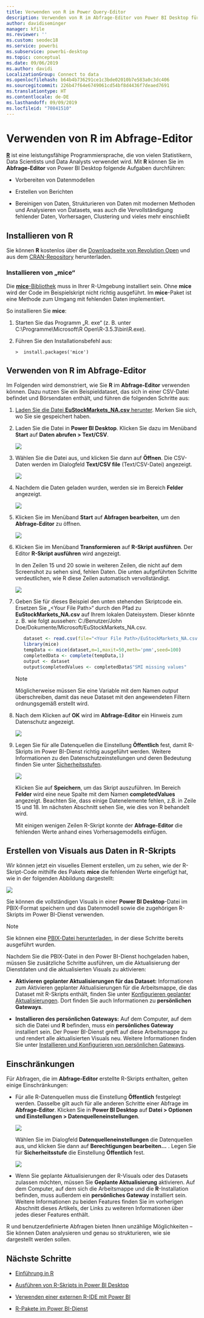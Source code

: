 ```yaml
---
title: Verwenden von R im Power Query-Editor
description: Verwenden von R im Abfrage-Editor von Power BI Desktop für erweiterte Analysen
author: davidiseminger
manager: kfile
ms.reviewer: ''
ms.custom: seodec18
ms.service: powerbi
ms.subservice: powerbi-desktop
ms.topic: conceptual
ms.date: 09/06/2019
ms.author: davidi
LocalizationGroup: Connect to data
ms.openlocfilehash: b64b4b736291ce1c3bde02010b7e583a0c3dc406
ms.sourcegitcommit: 226b47f64e6749061cd54bf8d4436f7deaed7691
ms.translationtype: HT
ms.contentlocale: de-DE
ms.lasthandoff: 09/09/2019
ms.locfileid: "70841510"
---
```

# <a name="use-r-in-query-editor"></a>Verwenden von R im Abfrage-Editor

[**R**](https://mran.microsoft.com/documents/what-is-r) ist eine leistungsfähige Programmiersprache, die von vielen Statistikern, Data Scientists und Data Analysts verwendet wird. Mit **R** können Sie im **Abfrage-Editor** von Power BI Desktop folgende Aufgaben durchführen:

* Vorbereiten von Datenmodellen

* Erstellen von Berichten

* Bereinigen von Daten, Strukturieren von Daten mit modernen Methoden und Analysieren von Datasets, was auch die Vervollständigung fehlender Daten, Vorhersagen, Clustering und vieles mehr einschließt  

## <a name="install-r"></a>Installieren von R

Sie können **R** kostenlos über die [Downloadseite von Revolution Open](https://mran.revolutionanalytics.com/download/) und aus dem [CRAN-Repository](https://cran.r-project.org/bin/windows/base/) herunterladen.

### <a name="install-mice"></a>Installieren von „mice“

Die [**mice**-Bibliothek](https://www.rdocumentation.org/packages/mice/versions/3.5.0/topics/mice) muss in Ihrer R-Umgebung installiert sein. Ohne **mice** wird der Code im Beispielskript nicht richtig ausgeführt. Im **mice**-Paket ist eine Methode zum Umgang mit fehlenden Daten implementiert.

So installieren Sie **mice**:

1. Starten Sie das Programm „R. exe“ (z. B. unter C:\Programme\Microsoft\R Open\R-3.5.3\bin\R.exe).  

2. Führen Sie den Installationsbefehl aus:

   ``` 
   >  install.packages('mice') 
   ```

## <a name="use-r-in-query-editor"></a>Verwenden von R im Abfrage-Editor

Im Folgenden wird demonstriert, wie Sie **R** im **Abfrage-Editor** verwenden können. Dazu nutzen Sie ein Beispieldataset, das sich in einer CSV-Datei befindet und Börsendaten enthält, und führen die folgenden Schritte aus:

1. [Laden Sie die Datei **EuStockMarkets_NA.csv** herunter](http://download.microsoft.com/download/F/8/A/F8AA9DC9-8545-4AAE-9305-27AD1D01DC03/EuStockMarkets_NA.csv). Merken Sie sich, wo Sie sie gespeichert haben.

1. Laden Sie die Datei in **Power BI Desktop**. Klicken Sie dazu im Menüband **Start** auf **Daten abrufen > Text/CSV**.

   ![](media/desktop-r-in-query-editor/r-in-query-editor_1.png)

1. Wählen Sie die Datei aus, und klicken Sie dann auf **Öffnen**. Die CSV-Daten werden im Dialogfeld **Text/CSV file** (Text/CSV-Datei) angezeigt.

   ![](media/desktop-r-in-query-editor/r-in-query-editor_2.png)

1. Nachdem die Daten geladen wurden, werden sie im Bereich **Felder** angezeigt.

   ![](media/desktop-r-in-query-editor/r-in-query-editor_3.png)

1. Klicken Sie im Menüband **Start** auf **Abfragen bearbeiten**, um den **Abfrage-Editor** zu öffnen.

   ![](media/desktop-r-in-query-editor/r-in-query-editor_4.png)

1. Klicken Sie im Menüband **Transformieren** auf **R-Skript ausführen**. Der Editor **R-Skript ausführen** wird angezeigt.  

   In den Zeilen 15 und 20 sowie in weiteren Zeilen, die nicht auf dem Screenshot zu sehen sind, fehlen Daten. Die unten aufgeführten Schritte verdeutlichen, wie R diese Zeilen automatisch vervollständigt.

   ![](media/desktop-r-in-query-editor/r-in-query-editor_5d.png)

1. Geben Sie für dieses Beispiel den unten stehenden Skriptcode ein. Ersetzen Sie „&lt;Your File Path&gt;“ durch den Pfad zu **EuStockMarkets_NA.csv** auf Ihrem lokalen Dateisystem. Dieser könnte z. B. wie folgt aussehen: C:/Benutzer/John Doe/Dokumente/Microsoft/EuStockMarkets_NA.csv.

    ```r
       dataset <- read.csv(file="<Your File Path>/EuStockMarkets_NA.csv", header=TRUE, sep=",")
       library(mice)
       tempData <- mice(dataset,m=1,maxit=50,meth='pmm',seed=100)
       completedData <- complete(tempData,1)
       output <- dataset
       output$completedValues <- completedData$"SMI missing values"
    ```

    > [!NOTE]
    > Möglicherweise müssen Sie eine Variable mit dem Namen *output* überschreiben, damit das neue Dataset mit den angewendeten Filtern ordnungsgemäß erstellt wird.

7. Nach dem Klicken auf **OK** wird im **Abfrage-Editor** ein Hinweis zum Datenschutz angezeigt.

   ![](media/desktop-r-in-query-editor/r-in-query-editor_6.png)
8. Legen Sie für alle Datenquellen die Einstellung **Öffentlich** fest, damit R-Skripts im Power BI-Dienst richtig ausgeführt werden. Weitere Informationen zu den Datenschutzeinstellungen und deren Bedeutung finden Sie unter [Sicherheitsstufen](desktop-privacy-levels.md).

   ![](media/desktop-r-in-query-editor/r-in-query-editor_7.png)

   Klicken Sie auf **Speichern**, um das Skript auszuführen. Im Bereich **Felder** wird eine neue Spalte mit dem Namen **completedValues** angezeigt. Beachten Sie, dass einige Datenelemente fehlen, z.B. in Zeile 15 und 18. Im nächsten Abschnitt sehen Sie, wie dies von R behandelt wird.

   Mit einigen wenigen Zeilen R-Skript konnte der **Abfrage-Editor** die fehlenden Werte anhand eines Vorhersagemodells einfügen.

## <a name="create-visuals-from-r-script-data"></a>Erstellen von Visuals aus Daten in R-Skripts

Wir können jetzt ein visuelles Element erstellen, um zu sehen, wie der R-Skript-Code mithilfe des Pakets **mice** die fehlenden Werte eingefügt hat, wie in der folgenden Abbildung dargestellt:

![](media/desktop-r-in-query-editor/r-in-query-editor_8a.png)

Sie können die vollständigen Visuals in einer **Power BI Desktop**-Datei im PBIX-Format speichern und das Datenmodell sowie die zugehörigen R-Skripts im Power BI-Dienst verwenden.

> [!NOTE]
> Sie können eine [PBIX-Datei herunterladen](http://download.microsoft.com/download/F/8/A/F8AA9DC9-8545-4AAE-9305-27AD1D01DC03/Complete%20Values%20with%20R%20in%20PQ.pbix), in der diese Schritte bereits ausgeführt wurden.

Nachdem Sie die PBIX-Datei in den Power BI-Dienst hochgeladen haben, müssen Sie zusätzliche Schritte ausführen, um die Aktualisierung der Dienstdaten und die aktualisierten Visuals zu aktivieren:  

* **Aktivieren geplanter Aktualisierungen für das Dataset:** Informationen zum Aktivieren geplanter Aktualisierungen für die Arbeitsmappe, die das Dataset mit R-Skripts enthält, finden Sie unter [Konfigurieren geplanter Aktualisierungen](refresh-scheduled-refresh.md). Dort finden Sie auch Informationen zu **persönlichen Gateways**.

* **Installieren des persönlichen Gateways:** Auf dem Computer, auf dem sich die Datei und **R** befinden, muss ein **persönliches Gateway** installiert sein. Der Power BI-Dienst greift auf diese Arbeitsmappe zu und rendert alle aktualisierten Visuals neu. Weitere Informationen finden Sie unter [Installieren und Konfigurieren von persönlichen Gateways](service-gateway-personal-mode.md).

## <a name="limitations"></a>Einschränkungen

Für Abfragen, die im **Abfrage-Editor** erstellte R-Skripts enthalten, gelten einige Einschränkungen:

* Für alle R-Datenquellen muss die Einstellung **Öffentlich** festgelegt werden. Dasselbe gilt auch für alle anderen Schritte einer Abfrage im **Abfrage-Editor**. Klicken Sie in **Power BI Desktop** auf **Datei > Optionen und Einstellungen > Datenquelleneinstellungen**.

  ![](media/desktop-r-in-query-editor/r-in-query-editor_9.png)

  Wählen Sie im Dialogfeld **Datenquelleneinstellungen** die Datenquellen aus, und klicken Sie dann auf **Berechtigungen bearbeiten...** .  Legen Sie für **Sicherheitsstufe** die Einstellung **Öffentlich** fest.

  ![](media/desktop-r-in-query-editor/r-in-query-editor_10.png)    
* Wenn Sie geplante Aktualisierungen der R-Visuals oder des Datasets zulassen möchten, müssen Sie **Geplante Aktualisierung** aktivieren. Auf dem Computer, auf dem sich die Arbeitsmappe und die **R**-Installation befinden, muss außerdem ein **persönliches Gateway** installiert sein. Weitere Informationen zu beiden Features finden Sie im vorherigen Abschnitt dieses Artikels, der Links zu weiteren Informationen über jedes dieser Features enthält.

R und benutzerdefinierte Abfragen bieten Ihnen unzählige Möglichkeiten – Sie können Daten analysieren und genau so strukturieren, wie sie dargestellt werden sollen.

## <a name="next-steps"></a>Nächste Schritte

* [Einführung in R](https://mran.microsoft.com/documents/what-is-r) 

* [Ausführen von R-Skripts in Power BI Desktop](desktop-r-scripts.md) 

* [Verwenden einer externen R-IDE mit Power BI](desktop-r-ide.md) 

* [R-Pakete im Power BI-Dienst](service-r-packages-support.md)
